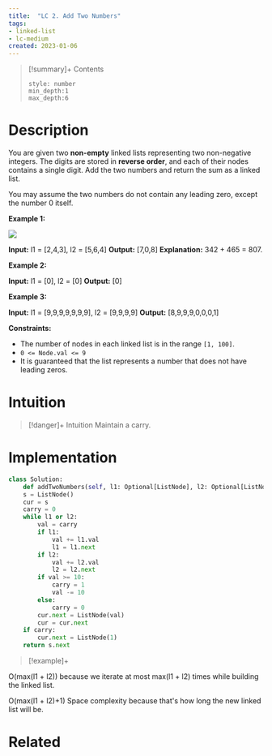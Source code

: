 ```yaml
---
title:  "LC 2. Add Two Numbers"
tags:
- linked-list
- lc-medium
created: 2023-01-06
---
```


>[!summary]+ Contents
>```toc
>style: number
>min_depth:1
>max_depth:6
>```

# Description
You are given two **non-empty** linked lists representing two non-negative integers. The digits are stored in **reverse order**, and each of their nodes contains a single digit. Add the two numbers and return the sum as a linked list.

You may assume the two numbers do not contain any leading zero, except the number 0 itself.

**Example 1:**

![](https://assets.leetcode.com/uploads/2020/10/02/addtwonumber1.jpg)

**Input:** l1 = \[2,4,3], l2 = \[5,6,4]
**Output:** [7,0,8]
**Explanation:** 342 + 465 = 807.

**Example 2:**

**Input:** l1 = [0], l2 = [0]
**Output:** [0]

**Example 3:**

**Input:** l1 = [9,9,9,9,9,9,9], l2 = [9,9,9,9]
**Output:** [8,9,9,9,0,0,0,1]

**Constraints:**

-   The number of nodes in each linked list is in the range `[1, 100]`.
-   `0 <= Node.val <= 9`
-   It is guaranteed that the list represents a number that does not have leading zeros.

# Intuition

>[!danger]+ Intuition
>Maintain a carry. 

# Implementation
```python
class Solution:
    def addTwoNumbers(self, l1: Optional[ListNode], l2: Optional[ListNode]) -> Optional[ListNode]:
	s = ListNode()
	cur = s
	carry = 0
	while l1 or l2:
		val = carry
		if l1:
			val += l1.val
			l1 = l1.next
		if l2:
			val += l2.val
			l2 = l2.next
		if val >= 10:
			carry = 1
			val -= 10
		else:
			carry = 0
		cur.next = ListNode(val)
		cur = cur.next
	if carry:
		cur.next = ListNode(1)
	return s.next
```

>[!example]+ 

O(max(l1 + l2)) because we iterate at most max(l1 + l2) times while building the linked list.
 
O(max(l1 + l2)+1) Space complexity because that's how long the new linked list will be.
# Related
